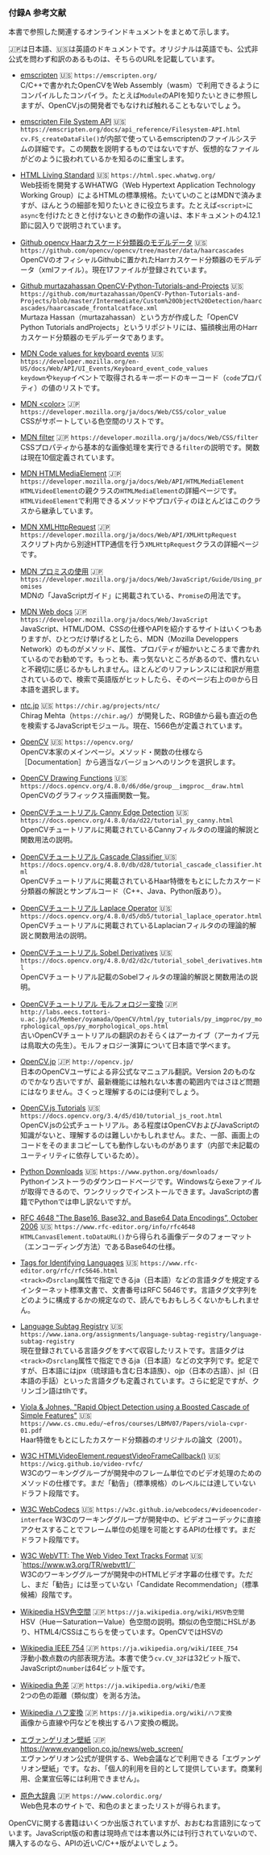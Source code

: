 ### 付録A 参考文献

本書で参照した関連するオンラインドキュメントをまとめて示します。

🇯🇵は日本語、🇺🇸は英語のドキュメントです。オリジナルは英語でも、公式非公式を問わず和訳のあるものは、そちらのURLを記載しています。

<!-- 国旗絵文字は絵文字コード2つからなる。Sublime Text 3 ではまだ対応していないが、ブラウザなら OK。🇯🇵 U+1F1EF U+1F1F5 🇺🇸 U+1F1FA U+1F1F8 -->

- [emscripten](https://emscripten.org/ "LINK") 🇺🇸 `https://emscripten.org/`  
C/C++で書かれたOpenCVをWeb Assembly（wasm）で利用できるようにコンパイルしたコンパイラ。たとえば`Module`のAPIを知りたいときに参照しますが、OpenCV.jsの開発者でもなければ触れることもないでしょう。

- [emscripten File System API](https://emscripten.org/docs/api_reference/Filesystem-API.html "LINK") 🇺🇸 `https://emscripten.org/docs/api_reference/Filesystem-API.html`  
`cv.FS_createDataFile()`が内部で使っているemscriptenのファイルシステムの詳細です。この関数を説明するものではないですが、仮想的なファイルがどのように扱われているかを知るのに重宝します。

- [HTML Living Standard](https://html.spec.whatwg.org/ "LINK") 🇺🇸 `https://html.spec.whatwg.org/`  
Web技術を開発するWHATWG（Web Hypertext Application Technology Working Group）によるHTMLの標準規格。たいていのことはMDNで済みますが、ほんとうの細部を知りたいときに役立ちます。たとえば`<script>`に`async`を付けたときと付けないときの動作の違いは、本ドキュメントの4.12.1節に図入りで説明されています。

- [Github opencv Haarカスケード分類器のモデルデータ](https://github.com/opencv/opencv/tree/master/data/haarcascades "LINK") 🇺🇸 `https://github.com/opencv/opencv/tree/master/data/haarcascades`  
OpenCVのオフィシャルGithubに置かれたHarrカスケード分類器のモデルデータ（xmlファイル）。現在17ファイルが登録されています。

- [Github murtazahassan OpenCV-Python-Tutorials-and-Projects](https://github.com/murtazahassan/OpenCV-Python-Tutorials-and-Projects/blob/master/Intermediate/Custom%20Object%20Detection/haarcascades/haarcascade_frontalcatface.xml "LINK") 🇺🇸 `https://github.com/murtazahassan/OpenCV-Python-Tutorials-and-Projects/blob/master/Intermediate/Custom%20Object%20Detection/haarcascades/haarcascade_frontalcatface.xml`  
Murtaza Hassan（murtazahassan）という方が作成した「OpenCV Python Tutorials andProjects」というリポジトリには、猫顔検出用のHarrカスケード分類器のモデルデータであります。

- [MDN Code values for keyboard events](https://developer.mozilla.org/en-US/docs/Web/API/UI_Events/Keyboard_event_code_values "LINK") 🇺🇸 `https://developer.mozilla.org/en-US/docs/Web/API/UI_Events/Keyboard_event_code_values`  
`keydown`や`keyup`イベントで取得されるキーボードのキーコード（`code`プロパティ）の値のリストです。

- [MDN <color\>](https://developer.mozilla.org/ja/docs/Web/CSS/color_value "LINK") 🇯🇵 `https://developer.mozilla.org/ja/docs/Web/CSS/color_value`  
CSSがサポートしている色空間のリストです。

- [MDN filter](https://developer.mozilla.org/ja/docs/Web/CSS/filter) 🇯🇵 `https://developer.mozilla.org/ja/docs/Web/CSS/filter`  
CSSプロパティから基本的な画像処理を実行できる`filter`の説明です。関数は現在10個定義されています。  

- [MDN HTMLMediaElement](https://developer.mozilla.org/ja/docs/Web/API/HTMLMediaElement "LINK") 🇯🇵 `https://developer.mozilla.org/ja/docs/Web/API/HTMLMediaElement`  
`HTMLVideoElement`の親クラスの`HTMLMediaElement`の詳細ページです。`HTMLVideoElement`で利用できるメソッドやプロパティのほとんどはこのクラスから継承しています。

- [MDN XMLHttpRequest](https://developer.mozilla.org/ja/docs/Web/API/XMLHttpRequest "LINK") 🇯🇵 `https://developer.mozilla.org/ja/docs/Web/API/XMLHttpRequest`  
スクリプト内から別途HTTP通信を行う`XMLHttpRequest`クラスの詳細ページです。

- [MDN プロミスの使用](https://developer.mozilla.org/ja/docs/Web/JavaScript/Guide/Using_promises "LINK") 🇯🇵 `https://developer.mozilla.org/ja/docs/Web/JavaScript/Guide/Using_promises`  
MDNの「JavaScriptガイド」に掲載されている、`Promise`の用法です。

<!-- 地球マーク 🌐 は U+1F310 -->
- [MDN Web docs](https://developer.mozilla.org/ja/docs/Web/JavaScript "LINK") 🇯🇵 `https://developer.mozilla.org/ja/docs/Web/JavaScript`  
JavaScript、HTML/DOM、CSSの仕様やAPIを紹介するサイトはいくつもありますが、ひとつだけ挙げるとしたら、MDN（Mozilla Developpers Network）のものがメソッド、属性、プロパティが細かいところまで書かれているのでお勧めです。もっとも、素っ気ないところがあるので、慣れないと不親切に感じるかもしれません。ほとんどのリファレンスには和訳が用意されているので、検索で英語版がヒットしたら、そのページ右上の🌐から日本語を選択します。

- [ntc.jp](https://chir.ag/projects/ntc/ "LINK") 🇺🇸 `https://chir.ag/projects/ntc/`   
Chirag Mehta（`https://chir.ag/`）が開発した、RGB値から最も直近の色を検索するJavaScriptモジュール。現在、1566色が定義されています。

- [OpenCV](https://opencv.org/ "LINK") 🇺🇸 `https://opencv.org/`  
OpenCV本家のメインページ。メソッド・関数の仕様なら［Documentation］から適当なバージョンへのリンクを選択します。

- [OpenCV Drawing Functions](https://docs.opencv.org/4.8.0/d6/d6e/group__imgproc__draw.html "LINK") 🇺🇸 `https://docs.opencv.org/4.8.0/d6/d6e/group__imgproc__draw.html`  
OpenCVのグラフィックス描画関数一覧。

- [OpenCVチュートリアル Canny Edge Detection](https://docs.opencv.org/4.8.0/da/d22/tutorial_py_canny.html "LINK") 🇺🇸 `https://docs.opencv.org/4.8.0/da/d22/tutorial_py_canny.html`  
OpenCVチュートリアルに掲載されているCannyフィルタのの理論的解説と関数用法の説明。

- [OpenCVチュートリアル Cascade Classifier ](https://docs.opencv.org/4.8.0/db/d28/tutorial_cascade_classifier.html "LINK") 🇺🇸 `https://docs.opencv.org/4.8.0/db/d28/tutorial_cascade_classifier.html`  
OpenCVチュートリアルに掲載されているHaar特徴をもとにしたカスケード分類器の解説とサンプルコード（C++、Java、Python版あり）。

- [OpenCVチュートリアル Laplace Operator](https://docs.opencv.org/4.8.0/d5/db5/tutorial_laplace_operator.html "LINK") 🇺🇸 `https://docs.opencv.org/4.8.0/d5/db5/tutorial_laplace_operator.html`  
OpenCVチュートリアルに掲載されているLaplacianフィルタのの理論的解説と関数用法の説明。

- [OpenCVチュートリアル Sobel Derivatives](https://docs.opencv.org/4.8.0/d2/d2c/tutorial_sobel_derivatives.html "LINK") 🇺🇸 `https://docs.opencv.org/4.8.0/d2/d2c/tutorial_sobel_derivatives.html`  
OpenCVチュートリアル記載のSobelフィルタの理論的解説と関数用法の説明。

- [OpenCVチュートリアル モルフォロジー変換](http://labs.eecs.tottori-u.ac.jp/sd/Member/oyamada/OpenCV/html/py_tutorials/py_imgproc/py_morphological_ops/py_morphological_ops.html "LINK") 🇯🇵 `http://labs.eecs.tottori-u.ac.jp/sd/Member/oyamada/OpenCV/html/py_tutorials/py_imgproc/py_morphological_ops/py_morphological_ops.html`  
古いOpenCVチュートリアルの翻訳のおそらくはアーカイブ（アーカイブ元は鳥取大の先生）。モルフォロジー演算について日本語で学べます。

- [OpenCV.jp](http://opencv.jp/ "LINK") 🇯🇵 `http://opencv.jp/`  
日本のOpenCVユーザによる非公式なマニュアル翻訳。Version 2のものなのでかなり古いですが、最新機能には触れない本書の範囲内ではさほど問題にはなりません。さくっと理解するのには便利でしょう。

- [OpenCV.js Tutorials](https://docs.opencv.org/4.8.0/d5/d10/tutorial_js_root.html "LINK") 🇺🇸 `https://docs.opencv.org/3.4/d5/d10/tutorial_js_root.html`  
OpenCV.jsの公式チュートリアル。ある程度はOpenCVおよびJavaScriptの知識がないと、理解するのは難しいかもしれません。また、一部、画面上のコードをそのままコピーしても動作しないものがあります（内部で未記載のユーティリティに依存しているため）。

- [Python Downloads](https://www.python.org/downloads/ "LINK") 🇺🇸 `https://www.python.org/downloads/`  
Pythonインストーラのダウンロードページです。Windowsならexeファイルが取得できるので、ワンクリックでインストールできます。JavaScriptの書籍でPythonでは申し訳ないですが。

- [RFC 4648 ‟The Base16, Base32, and Base64 Data Encodings”, October 2006](https://www.rfc-editor.org/info/rfc4648 "LINK") 🇺🇸 `https://www.rfc-editor.org/info/rfc4648`  
`HTMLCanvasElement.toDataURL()`から得られる画像データのフォーマット（エンコーディング方法）であるBase64の仕様。

- [Tags for Identifying Languages](https://www.rfc-editor.org/rfc/rfc5646.html) 🇺🇸 `https://www.rfc-editor.org/rfc/rfc5646.html`  
`<track>`の`srclang`属性で指定できるja（日本語）などの言語タグを規定するインターネット標準文書で、文書番号はRFC 5646です。言語タグ文字列をどのように構成するかの規定なので、読んでもおもしろくないかもしれません。

- [Language Subtag Registry](https://www.iana.org/assignments/language-subtag-registry/language-subtag-registry) 🇺🇸 `https://www.iana.org/assignments/language-subtag-registry/language-subtag-registry`  
現在登録されている言語タグをすべて収容したリストです。言語タグは`<track>`の`srclang`属性で指定できるja（日本語）などの文字列です。蛇足ですが、日本語にはjpx（琉球語も含む日本語族）、ojp（日本の古語）、jsl（日本語の手話）といった言語タグも定義されています。さらに蛇足ですが、クリンゴン語はtlhです。

- [Viola & Johnes, "Rapid Object Detection using a Boosted Cascade of Simple Features"](https://www.cs.cmu.edu/~efros/courses/LBMV07/Papers/viola-cvpr-01.pdf) 🇺🇸 `https://www.cs.cmu.edu/~efros/courses/LBMV07/Papers/viola-cvpr-01.pdf`  
Haar特徴をもとにしたカスケード分類器のオリジナルの論文（2001）。

- [W3C HTMLVideoElement.requestVideoFrameCallback()](https://wicg.github.io/video-rvfc/ "LINK") 🇺🇸 `https://wicg.github.io/video-rvfc/`  
W3Cのワーキンググループが開発中のフレーム単位でのビデオ処理のためのメソッドの仕様です。まだ「勧告」（標準規格）のレベルには達していないドラフト段階です。

- [W3C WebCodecs](https://w3c.github.io/webcodecs/ "LINK") 🇺🇸 `https://w3c.github.io/webcodecs/#videoencoder-interface`
W3Cのワーキンググループが開発中の、ビデオコーデックに直接アクセスすることでフレーム単位の処理を可能とするAPIの仕様です。まだドラフト段階です。

- [W3C WebVTT: The Web Video Text Tracks Format](https://www.w3.org/TR/webvtt1/ "LINK") 🇺🇸 `https://www.w3.org/TR/webvtt1/``  
W3Cのワーキンググループが開発中のHTMLビデオ字幕の仕様です。ただし、まだ「勧告」には至っていない「Candidate Recommendation」（標準候補）段階です。

- [Wikipedia HSV色空間](https://ja.wikipedia.org/wiki/HSV色空間) 🇯🇵 `https://ja.wikipedia.org/wiki/HSV色空間`  
HSV（HueーSaturationーValue）色空間の説明。類似の色空間にHSLがあり、HTML4/CSSはこちらを使っています。OpenCVではHSVの

- [Wikipedia IEEE 754](https://ja.wikipedia.org/wiki/IEEE_754 "LINK") 🇯🇵 `https://ja.wikipedia.org/wiki/IEEE_754`  
浮動小数点数の内部表現方法。本書で使う`cv.CV_32F`は32ビット版で、JavaScriptの`number`は64ビット版です。

- [Wikipedia 色差](https://ja.wikipedia.org/wiki/色差 "LINK") 🇯🇵 `https://ja.wikipedia.org/wiki/色差`  
2つの色の距離（類似度）を測る方法。

- [Wikipedia ハフ変換](https://ja.wikipedia.org/wiki/ハフ変換 "LINK") 🇯🇵 `https://ja.wikipedia.org/wiki/ハフ変換`  
画像から直線や円などを検出するハフ変換の概説。

- [エヴァンゲリオン壁紙](https://www.evangelion.co.jp/news/web_screen/ "LINK") 🇯🇵 https://www.evangelion.co.jp/news/web_screen/  
エヴァンゲリオン公式が提供する、Web会議などで利用できる「エヴァンゲリオン壁紙」です。なお、「個人的利用を目的として提供しています。商業利用、企業宣伝等には利用できません」。

- [原色大辞典](https://www.colordic.org/ "LINK") 🇯🇵 `https://www.colordic.org/`   
Web色見本のサイトで、和色のまとまったリストが得られます。

OpenCVに関する書籍はいくつか出版されていますが、おおむね言語別になっています。JavaScript版の和書は現時点では本書以外には刊行されていないので、購入するのなら、APIの近いC/C++版がよいでしょう。

